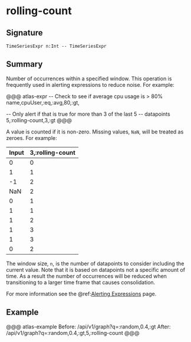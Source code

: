 
# rolling-count

## Signature

```
TimeSeriesExpr n:Int -- TimeSeriesExpr
```
     
## Summary

Number of occurrences within a specified window. This operation is frequently used in
alerting expressions to reduce noise. For example:

@@@ atlas-expr
-- Check to see if average cpu usage is > 80%
name,cpuUser,:eq,:avg,80,:gt,

-- Only alert if that is true for more than 3 of the last 5
-- datapoints
5,:rolling-count,3,:gt
@@@

A value is counted if it is non-zero. Missing values, `NaN`, will be treated as zeroes.
For example:

 Input | 3,:rolling-count |
-------|------------------|
 0     | 0                |
 1     | 1                |
 -1    | 2                |
 NaN   | 2                |
 0     | 1                |
 1     | 1                |
 1     | 2                |
 1     | 3                |
 1     | 3                |
 0     | 2                |

The window size, `n`, is the number of datapoints to consider including the current
value. Note that it is based on datapoints not a specific amount of time. As a result the
number of occurrences will be reduced when transitioning to a larger time frame that
causes consolidation.

For more information see the @ref:[Alerting Expressions](../asl/alerting.md) page.

## Example

@@@ atlas-example
Before: /api/v1/graph?q=:random,0.4,:gt
 After: /api/v1/graph?q=:random,0.4,:gt,5,:rolling-count
@@@

